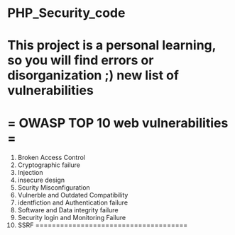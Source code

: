 # PHP_Security_code
This project is a personal learning, so you will find errors or disorganization ;)
new list of vulnerabilities
====================================
= OWASP TOP 10 web vulnerabilities =
====================================
01. Broken Access Control
02. Cryptographic failure
03. Injection
04. insecure design
05. Scurity Misconfiguration
06. Vulnerble and Outdated Compatibility
07. identfiction and Authentication failure
08. Software and Data integrity failure
09. Security login and Monitoring Failure
10. SSRF
=====================================
